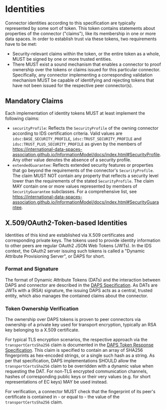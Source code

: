 # Identities

Connector identities according to this specification are typically represented by some sort of token.
This token contains statements about properties of the connector ("claims"), like its membership in one or more data spaces.
In order to establish trust via these tokens, two requirements have to be met:

- Security-relevant claims within the token, or the entire token as a whole, MUST be signed by one or more trusted entities.
- There MUST exist a sound mechanism that enables a connector to proof ownership over the tokens or claims issued for this particular connector.
Specifically, any connector implementing a corresponding validation mechanism MUST be capable of identifying and rejecting tokens that have not been issued for the respective peer connector(s).

## Mandatory Claims

Each implementation of identity tokens MUST at least implement the following claims:

- `securityProfile`: Reflects the `SecurityProfile` of the owning connector according to IDS certification criteria.
Valid values are `idsc:BASE_SECURITY_PROFILE`, `idsc:TRUST_SECURITY_PROFILE` and `idsc:TRUST_PLUS_SECURITY_PROFILE` as given by the members of https://international-data-spaces-association.github.io/InformationModel/docs/index.html#SecurityProfile.
Any other value denotes the absence of a security profile.
- `extendedGuarantee`: Reflects extended security features or properties that go beyond the requirements of the connector's `SecurityProfile`.
The claim MUST NOT contain any property that reflects a security level lower than the requirements of the stated `SecurityProfile`.
The claim MAY contain one or more values represented by members of `SecurityGuarantee` subclasses.
For a comprehensive list, see https://international-data-spaces-association.github.io/InformationModel/docs/index.html#SecurityGuarantee.

## X.509/OAuth2-Token-based Identities
Identities of this kind are established via X.509 certificates and corresponding private keys.
The tokens used to provide identity information to other peers are regular OAuth2 JSON Web Tokens (JWTs).
In the IDS context, the OAuth2 server issuing such tokens is called a "Dynamic Attribute Provisioning Server", or DAPS for short.

### Format and Signature
The format of Dynamic Attribute Tokens (DATs) and the interaction between DAPS and connector are described in the [DAPS Specification](../../Components/IdentityProvider/DAPS/README.md).
As DATs are JWTs with a (RSA) signature, the issuing DAPS acts as a central, trusted entity, which also manages the contained claims about the connector.

### Token Ownership Verification
The ownership over DAPS tokens is proven to peer connectors via ownership of a private key used for transport encryption, typically an RSA key belonging to a X.509 certificate.

For typical TLS encryption scenarios, the respective approach via the `transportCertsSha256` claim is documented in the [DAPS Token Response Specification](../../Components/IdentityProvider/DAPS/README.md#token-response).
This claim is specified to contain an array of SHA256 fingerprints as hex-encoded strings, or a single such hash as a string.
As per that specification, DAPS implementations SHOULD allow the `transportCertsSha256` claim to be overridden with a dynamic value when requesting the DAT.
For non-TLS encrypted communication channels, hashes of corresponding public keys or their very values (e.g. for short representations of EC keys) MAY be used instead.

For verification, a connector MUST check that the fingerprint of its peer's certificate is contained in - or equal to - the value of the `transportCertsSha256` claim.
